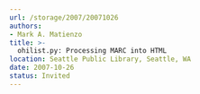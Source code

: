 ```yaml
---
url: /storage/2007/20071026
authors:
- Mark A. Matienzo
title: >-
  ohilist.py: Processing MARC into HTML
location: Seattle Public Library, Seattle, WA
date: 2007-10-26
status: Invited
---
```

